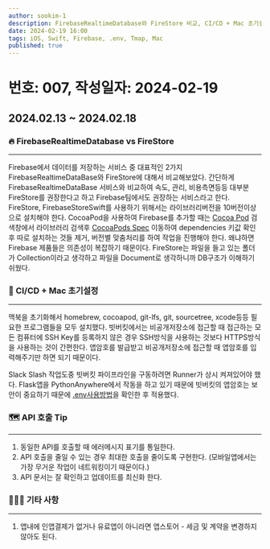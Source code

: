 ```yaml
---
author: sookim-1
description: FirebaseRealtimeDatabase와 FireStore 비교, CI/CD + Mac 초기설정, API 호출 Tip, 앱스토어 - 세금 및 계약
date: 2024-02-19 16:00
tags: iOS, Swift, Firebase, .env, Tmap, Mac
published: true
---
```

# 번호: 007, 작성일자: 2024-02-19

## 2024.02.13 ~ 2024.02.18
### 🔥 FirebaseRealtimeDatabase vs FireStore
---
Firebase에서 데이터를 저장하는 서비스 중 대표적인 2가지 FirebaseRealtimeDataBase와 FireStore에 대해서 비교해보았다.
간단하게 FirebaseRealtimeDataBase 서비스와 비교하여 속도, 관리, 비용측면등등 대부분 FireStore를 권장한다고 하고 Firebase팀에서도 권장하는 서비스라고 한다.
FireStore, FirebaseStoreSwift를 사용하기 위해서는 라이브러리버전을 10버전이상으로 설치해야 한다. 
CocoaPod을 사용하여 Firebase를 추가할 때는 [Cocoa Pod](https://cocoapods.org/) 검색창에서 라이브러리 검색후  [CocoaPods Spec](https://github.com/CocoaPods/Specs) 이동하여 dependencies 키값 확인 후 따로 설치하는 것들 제거, 버전별 맞춤처리를 하여 작업을 진행해야 한다.
왜냐하면 Firebase 제품들은 의존성이 복잡하기 때문이다.
FireStore는 파일을 들고 있는 폴더가 Collection이라고 생각하고 파일을 Document로 생각하니까 DB구조가 이해하기 쉬웠다.

### 🛫 CI/CD + Mac 초기설정
---

맥북을 초기화해서 homebrew, cocoapod, git-lfs, git, sourcetree, xcode등등 필요한 프로그램들을 모두 설치했다.
빗버킷에서는 비공개저장소에 접근할 때 접근하는 모든 컴퓨터에 SSH Key를 등록하지 않은 경우 SSH방식을 사용하는 것보다 HTTPS방식을 사용하는 것이 간편한다. 
앱암호를 발급받고 비공개저장소에 접근할 때 앱암호를 입력해주기만 하면 되기 때문이다.

Slack Slash 작업도중 빗버킷 파이프라인을 구동하려면 Runner가 상시 켜져있어야 했다.
Flask앱을 PythonAnywhere에서 작동을 하고 있기 때문에 빗버킷의 앱암호는 보안이 중요하기 때문에 [.env사용방법](https://help.pythonanywhere.com/pages/environment-variables-for-web-apps/)을 확인한 후 적용했다.

### 🗺️ API 호출 Tip
---

1. 동일한 API를 호출할 때 에러메시지 표기를 통일한다.
2. API 호출을 줄일 수 있는 경우 최대한 호출을 줄이도록 구현한다. (모바일앱에서는 가장 무거운 작업이 네트워킹이기 때문이다.)
3. API 문서는 잘 확인하고 업데이트를 최신화 한다.

### 🙋🏻‍♂️ 기타 사항
---

1. 앱내에 인앱결제가 없거나 유료앱이 아니라면 앱스토어 - 세금 및 계약을 변경하지 않아도 된다.
